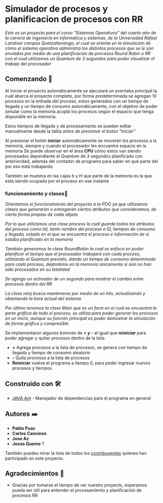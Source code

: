 # Simulador de procesos y planificacion de procesos con RR

_Este es un proyecto para el curso "Sistemas Operativos" del cuarto año de la carrera de ingeniería en informática y sistemas, de la Universidad Rafael Landívar campus Quetzaltenango, el cual se orienta en la simulación de cómo el sistema operativo administra los distintos procesos que se le son enviados por medio de una planificación de procesos Round Robin o RR con el cual utilizamos un Quantum de 3 segundos para poder visualizar el trabajo del procesador_


## Comenzando 🚀
Al iniciar el proyecto automáticamente se ejecutará un aventaba principal la cuál abarca el proyecto completo, por forma predeterminada se agregan 10 procesos en la entrada del proceso, estos generados con un tiempo de llegada y un tiempo de consumo automáticamente, con el objetivo de poder simular como la memoria acopla los procesos según el espacio que tenga disponible en la memoria.

Estos tiempos de llegada y de procesamiento se pueden editar manualmente desde la tabla *antes de presionar el botón "iniciar"* 

Al presionar el botón **iniciar** automáticamente se moverán los procesos a la memoria, siempre y cuando el procesador les encuentre espacio en la memoria
Se puede observar en el área **CPU** cómo estos van siendo procesados dependiente el Quantum de 3 segundos planificado con anterioridad, además del contador de programa para saber en qué parte del por eso está trabajando

También se muestra en las cajas b y H que parte de la memoria es la que está siendo ocupada por el proceso en ese instante



### funcionamiento y clases🔧

_Orientamos el funcionamiento del proyecto a la POO ya que utilizamos clases que generarán o entregarán ciertos atributos que consideramos, de cierta forma propias de cada objeto_

_Por lo que utilizamos una clase *process* la cuál guarda todos los atributos del proceso como tal, tanto nombre del proceso o ID, tiempos de consumo y llegada, estado en el que se encuentra el proceso e información de si estaba planificado en la memoria_

_También generamos la clase *RoundRobin* la cual se enfoca en poder planificar el tiempo que el procesador trabajará con cada proceso, utilizando el Quantum previsto, dando un tiempo de consumo determinado para cada proceso, dejándolos en la memoria únicamente si aún no han sido procesados en su totalidad_

_Se agrego un activador de un segundo para mostrar el cambio entre procesos dentro del RR_

_La clase reloj busca mantenerse por medio de un hilo, actualizando y obteniendo la hora actual del sistema_

_Por último tenemos la clase Main que es un form en el cual se encuentra la parte gráfica de todo el proceso, se utiliza para poder generar los procesos en un inicio, aunque su función principal es poder demostrar la simulación de forma gráfica y compresible_

Se implementaron algunos botones de ***+ y -*** al igual que ***reiniciar*** para poder agregar y quitar procesos dentro de la lsita
+ **+** Agrega procesos a la lista de procesos, se genera con tiempo de llegada y tiempo de consumo aleatorio
+ **-** Quita procesos a la lista de procesos
+ **Reiniciar** vuelve el programa a tiempo 0, para poder ingresar nuevos procesos y tiempos


## Construido con 🛠️

* [JAVA Ant](https://ant.apache.org/) - Manejador de dependencias para el programa en general 

## Autores ✒️

+ **Pablo Puac** 
+ **Carlos Cancinos** 
+ **Jose Az** 
+ **Jesús Queme** ?

También puedes mirar la lista de todos los [contribuyentes](https://github.com/ppuacgarcia/ProyectoSO/graphs/contributors) quienes han participado en este proyecto. 


## Agradecimientos 🎁

* Gracias por tomarse el tiempo de ver nuestro proyecto, esperamos pueda ser útil para entender el procesamiento y planificación de procesos RR
